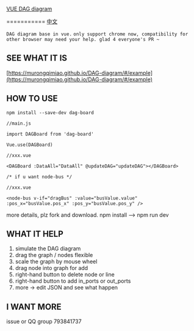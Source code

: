 

[VUE DAG diagram ]( https://murongqimiao.github.io/DAG-diagram/#/example)

===========
[中文](https://github.com/murongqimiao/DAG-diagram/blob/master/README_CN.md)

`DAG diagram base in vue.`
`only support chrome now, compatibility for other browser may need your help. glad 4 everyone's PR ~ `

## SEE WHAT IT IS
[https://murongqimiao.github.io/DAG-diagram/#/example](https://murongqimiao.github.io/DAG-diagram/#/example)

## HOW TO USE
```
npm install --save-dev dag-board
```

```
//main.js

import DAGBoard from 'dag-board'

Vue.use(DAGBoard)

```
```
//xxx.vue

<DAGBoard :DataAll="DataAll" @updateDAG="updateDAG"></DAGBoard>
```

```
/* if u want node-bus */

//xxx.vue

<node-bus v-if="dragBus" :value="busValue.value" :pos_x="busValue.pos_x" :pos_y="busValue.pos_y" />
 ```

more details, plz fork and download.
npm install --> npm run dev

## WHAT IT HELP
1. simulate the DAG diagram
2. drag the graph / nodes flexible
3. scale the graph by mouse wheel
4. drag node into graph for add
5. right-hand button to delete node or line
6. right-hand button to add in_ports or out_ports
7. more -> edit JSON and see what happen

## I WANT MORE
issue or QQ group 793841737

